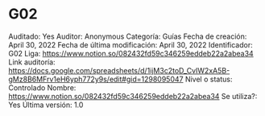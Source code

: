 # G02

Auditado: Yes
Auditor: Anonymous
Categoría: Guías
Fecha de creación: April 30, 2022
Fecha de última modificación: April 30, 2022
Identificador: G02
Liga: https://www.notion.so/082432fd59c346259eddeb22a2abea34 
Link auditoría: https://docs.google.com/spreadsheets/d/1ijM3c2toD_CvIW2xA5B-gMz8B6MFrv1eH6yph772y9s/edit#gid=1298095047
Nivel o status: Controlado
Nombre: https://www.notion.so/082432fd59c346259eddeb22a2abea34 
Se utiliza?: Yes
Última versión: 1.0
